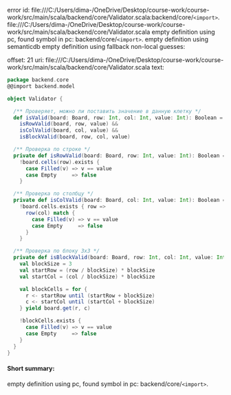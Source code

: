 error id: file:///C:/Users/dima-/OneDrive/Desktop/course-work/course-work/src/main/scala/backend/core/Validator.scala:backend/core/`<import>`.
file:///C:/Users/dima-/OneDrive/Desktop/course-work/course-work/src/main/scala/backend/core/Validator.scala
empty definition using pc, found symbol in pc: backend/core/`<import>`.
empty definition using semanticdb
empty definition using fallback
non-local guesses:

offset: 21
uri: file:///C:/Users/dima-/OneDrive/Desktop/course-work/course-work/src/main/scala/backend/core/Validator.scala
text:
```scala
package backend.core
@@import backend.model

object Validator {

  /** Проверяет, можно ли поставить значение в данную клетку */
  def isValid(board: Board, row: Int, col: Int, value: Int): Boolean =
    isRowValid(board, row, value) &&
    isColValid(board, col, value) &&
    isBlockValid(board, row, col, value)

  /** Проверка по строке */
  private def isRowValid(board: Board, row: Int, value: Int): Boolean =
    !board.cells(row).exists {
      case Filled(v) => v == value
      case Empty     => false
    }

  /** Проверка по столбцу */
  private def isColValid(board: Board, col: Int, value: Int): Boolean =
    !board.cells.exists { row =>
      row(col) match {
        case Filled(v) => v == value
        case Empty     => false
      }
    }

  /** Проверка по блоку 3x3 */
  private def isBlockValid(board: Board, row: Int, col: Int, value: Int): Boolean = {
    val blockSize = 3
    val startRow = (row / blockSize) * blockSize
    val startCol = (col / blockSize) * blockSize

    val blockCells = for {
      r <- startRow until (startRow + blockSize)
      c <- startCol until (startCol + blockSize)
    } yield board.get(r, c)

    !blockCells.exists {
      case Filled(v) => v == value
      case Empty     => false
    }
  }
}

```


#### Short summary: 

empty definition using pc, found symbol in pc: backend/core/`<import>`.